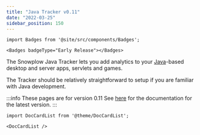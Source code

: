 ```yaml
---
title: "Java Tracker v0.11"
date: "2022-03-25"
sidebar_position: 150
---
```


```mdx-code-block
import Badges from '@site/src/components/Badges';

<Badges badgeType="Early Release"></Badges>
```

The Snowplow Java Tracker lets you add analytics to your [Java](http://www.java.com/en/)\-based desktop and server apps, servlets and games.

The Tracker should be relatively straightforward to setup if you are familiar with Java development.

:::info These pages are for version 0.11
See [here](/docs/collecting-data/collecting-from-own-applications/java-tracker/installation-and-set-up/index.md) for the documentation for the latest version.
:::

```mdx-code-block
import DocCardList from '@theme/DocCardList';

<DocCardList />
```

